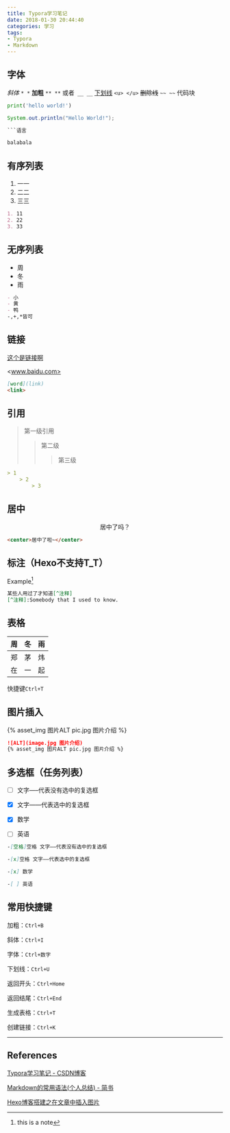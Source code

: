 ```yaml
---
title: Typora学习笔记
date: 2018-01-30 20:44:40
categories: 学习
tags: 
- Typora
- Markdown
---
```


## 字体

*斜体* `* *`
**加粗** `** **` 或者` __ __`
<u>下划线</u> `<u> </u>`
~~删除线~~ `~~ ~~`
代码块
```python
print('hello world!')
```
``` java
System.out.println("Hello World!");
```

 ```markdown
​```语言

balabala

 ```

<!-- more -->


## 有序列表

1. 一一 
2. 二二 
3. 三三 

```markdown
1. 11
2. 22
3. 33
```

## 无序列表

- 周
- 冬 
- 雨

```markdown
- 小
- 黄
- 鸭
-,+,*皆可
```

## 链接

[这个是链接啊](https://www.google.com)

<www.baidu.com>

```markdown
[word](link)
<link>
```

## 引用

> 第一级引用
>
> > 第二级
> >
> > >第三级

```markdown
> 1
	> 2
		> 3
```

## 居中

<center>居中了吗？</center>

```markdown
<center>居中了啦~</center>
```

## 标注（Hexo不支持T_T）

Example[^1]

[^1]: this is a note

```markdown
某些人用过了才知道[^注释]
[^注释]:Somebody that I used to know.
```

## 表格

|  周   |  冬   |  雨   |
| :--: | :--: | :--: |
|  郑   |  茅   |  炜   |
|  在   |  一   |  起   |

 快捷键`Ctrl+T`

## 图片插入

{% asset_img 图片ALT pic.jpg 图片介绍 %}

```markdown
![ALT](image.jpg 图片介绍)
{% asset_img 图片ALT pic.jpg 图片介绍 %}
```

## 多选框（任务列表）

-[ ] 文字—–代表没有选中的复选框


-[x] 文字——代表选中的复选框


-[x] 数学


-[ ] 英语

```markdown
-[空格]空格 文字—–代表没有选中的复选框

-[x]空格 文字——代表选中的复选框

-[x] 数学

-[ ] 英语
```

## 常用快捷键

加粗：`Ctrl+B`

斜体：`Ctrl+I`

字体：`Ctrl+数字`

下划线：`Ctrl+U`

返回开头：`Ctrl+Home`

返回结尾：`Ctrl+End`

生成表格：`Ctrl+T`

创建链接：`Ctrl+K`

---

## References

[Typora学习笔记 - CSDN博客](http://blog.csdn.net/zhangruishi/article/details/70768923#%E9%93%BE%E6%8E%A5%E8%A1%A8%E7%A4%BA)

[Markdown的常用语法(个人总结) - 简书](https://www.jianshu.com/p/82e730892d42)

[Hexo博客搭建之在文章中插入图片](https://yanyinhong.github.io/2017/05/02/How-to-insert-image-in-hexo-post/)

